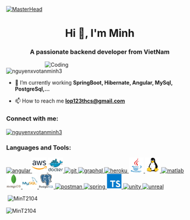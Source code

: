 [![MasterHead](https://developers.giphy.com/branch/master/static/api-512d36c09662682717108a38bbb5c57d.gif)](https://rishavchanda.io)
<h1 align="center">Hi 👋, I'm Minh</h1>
<h3 align="center">A passionate backend developer from VietNam</h3>
<img align="right" alt="Coding" width="400" src="(https://cdn-icons-png.flaticon.com/512/1802/1802977.png)">

<p align="left"> <img src="https://komarev.com/ghpvc/?username=nguyenxvotanminh3&label=Profile%20views&color=0e75b6&style=flat](https://w7.pngwing.com/pngs/51/881/png-transparent-programmer-source-code-computer-computer-computer-program-computer-programming-thumbnail.png" alt="nguyenxvotanminh3" /> </p>


- 🌱 I’m currently working **SpringBoot, Hibernate, Angular, MySql, PostgreSql,...**

- 📫 How to reach me **lop123thcs@gmail.com**

<h3 align="left">Connect with me:</h3>
<p align="left">
<a href="https://www.instagram.com/nvtanminh/" target="blank"><img align="center" src="https://instagram.fsgn2-6.fna.fbcdn.net/v/t51.2885-19/358373851_3481433138795999_1920160706799332705_n.jpg?stp=dst-jpg_s320x320&_nc_ht=instagram.fsgn2-6.fna.fbcdn.net&_nc_cat=111&_nc_ohc=yrdaYouwTRQAX9PDHbM&edm=AOQ1c0wBAAAA&ccb=7-5&oh=00_AfASsuNZ8NKqrISYy0Al_i1bLEf5pNdzj1O8suYEMKaUGg&oe=64BEDE60&_nc_sid=8b3546" alt="nguyenxvotanminh3" height="30" width="40" /></a>
</p>

<h3 align="left">Languages and Tools:</h3>
<p align="left"> <a href="https://angular.io" target="_blank" rel="noreferrer"> <img src="https://angular.io/assets/images/logos/angular/angular.svg" alt="angular" width="40" height="40"/> </a> <a href="https://aws.amazon.com" target="_blank" rel="noreferrer"> <img src="https://raw.githubusercontent.com/devicons/devicon/master/icons/amazonwebservices/amazonwebservices-original-wordmark.svg" alt="aws" width="40" height="40"/> </a> <a href="https://www.docker.com/" target="_blank" rel="noreferrer"> <img src="https://raw.githubusercontent.com/devicons/devicon/master/icons/docker/docker-original-wordmark.svg" alt="docker" width="40" height="40"/> </a> <a href="https://git-scm.com/" target="_blank" rel="noreferrer"> <img src="https://www.vectorlogo.zone/logos/git-scm/git-scm-icon.svg" alt="git" width="40" height="40"/> </a> <a href="https://graphql.org" target="_blank" rel="noreferrer"> <img src="https://www.vectorlogo.zone/logos/graphql/graphql-icon.svg" alt="graphql" width="40" height="40"/> </a> <a href="https://heroku.com" target="_blank" rel="noreferrer"> <img src="https://www.vectorlogo.zone/logos/heroku/heroku-icon.svg" alt="heroku" width="40" height="40"/> </a> <a href="https://www.java.com" target="_blank" rel="noreferrer"> <img src="https://raw.githubusercontent.com/devicons/devicon/master/icons/java/java-original.svg" alt="java" width="40" height="40"/> </a> <a href="https://www.linux.org/" target="_blank" rel="noreferrer"> <img src="https://raw.githubusercontent.com/devicons/devicon/master/icons/linux/linux-original.svg" alt="linux" width="40" height="40"/> </a> <a href="https://www.mathworks.com/" target="_blank" rel="noreferrer"> <img src="https://upload.wikimedia.org/wikipedia/commons/2/21/Matlab_Logo.png" alt="matlab" width="40" height="40"/> </a> <a href="https://www.mongodb.com/" target="_blank" rel="noreferrer"> <img src="https://raw.githubusercontent.com/devicons/devicon/master/icons/mongodb/mongodb-original-wordmark.svg" alt="mongodb" width="40" height="40"/> </a> <a href="https://www.mysql.com/" target="_blank" rel="noreferrer"> <img src="https://raw.githubusercontent.com/devicons/devicon/master/icons/mysql/mysql-original-wordmark.svg" alt="mysql" width="40" height="40"/> </a> <a href="https://www.postgresql.org" target="_blank" rel="noreferrer"> <img src="https://raw.githubusercontent.com/devicons/devicon/master/icons/postgresql/postgresql-original-wordmark.svg" alt="postgresql" width="40" height="40"/> </a> <a href="https://postman.com" target="_blank" rel="noreferrer"> <img src="https://www.vectorlogo.zone/logos/getpostman/getpostman-icon.svg" alt="postman" width="40" height="40"/> </a> <a href="https://spring.io/" target="_blank" rel="noreferrer"> <img src="https://www.vectorlogo.zone/logos/springio/springio-icon.svg" alt="spring" width="40" height="40"/> </a> <a href="https://www.typescriptlang.org/" target="_blank" rel="noreferrer"> <img src="https://raw.githubusercontent.com/devicons/devicon/master/icons/typescript/typescript-original.svg" alt="typescript" width="40" height="40"/> </a> <a href="https://unity.com/" target="_blank" rel="noreferrer"> <img src="https://www.vectorlogo.zone/logos/unity3d/unity3d-icon.svg" alt="unity" width="40" height="40"/> </a> <a href="https://unrealengine.com/" target="_blank" rel="noreferrer"> <img src="https://raw.githubusercontent.com/kenangundogan/fontisto/036b7eca71aab1bef8e6a0518f7329f13ed62f6b/icons/svg/brand/unreal-engine.svg" alt="unreal" width="40" height="40"/> </a> </p>


<p>&nbsp;<img align="center" src="https://github-readme-stats.vercel.app/api?username=MinT2104&show_icons=true&locale=en&theme=tokyonight" alt="MinT2104" /></p>

<p><img align="center" src="https://github-readme-streak-stats.herokuapp.com/?user=MinT2104&&theme=tokyonight" alt="MinT2104" /></p>



